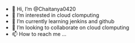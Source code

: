 - 👋 Hi, I’m @Chaitanya0420
- 👀 I’m interested in cloud clomputing 
- 🌱 I’m currently learning jenkins and github
- 💞️ I’m looking to collaborate on cloud clomputing 
- 📫 How to reach me ...

<!---
Chaitanya0420/Chaitanya0420 is a ✨ special ✨ repository because its `README.md` (this file) appears on your GitHub profile.
You can click the Preview link to take a look at your changes.
--->

